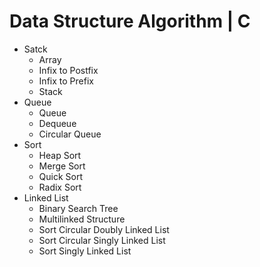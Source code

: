 # Data Structure Algorithm | C
- Satck
  - Array
  - Infix to Postfix
  - Infix to Prefix
  - Stack
- Queue
  - Queue
  - Dequeue
  - Circular Queue
- Sort
  - Heap Sort
  - Merge Sort
  - Quick Sort
  - Radix Sort
- Linked List
  - Binary Search Tree
  - Multilinked Structure
  - Sort Circular Doubly Linked List
  - Sort Circular Singly Linked List
  - Sort Singly Linked List
